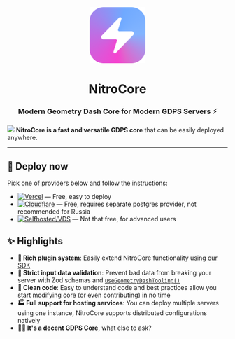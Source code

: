 <div align="center">
    <img src=".github/nitrocore_branding.png" width="128" />
</div>
<div align="center">
    <h1>NitroCore</h1>
    <h3>Modern Geometry Dash Core for Modern GDPS Servers ⚡</h3>
</div>

![](https://img.shields.io/badge/Supported%20Versions-%201.9—2.206-000000?style=for-the-badge&logo=v&logoColor=white)
**NitroCore is a fast and versatile GDPS core** that can be easily deployed anywhere.

---

## 🚀 Deploy now
Pick one of providers below and follow the instructions:

- [![Vercel](https://img.shields.io/badge/Vercel-000000?style=for-the-badge&logo=vercel&logoColor=white)](./docs/deploy/vercel.md) — Free, easy to deploy
- [![Cloudflare](https://img.shields.io/badge/Cloudflare-000000?style=for-the-badge&logo=cloudflare&logoColor=orange)](./docs/deploy/cloudflare.md) — Free, requires separate postgres provider, not recommended for Russia
- [![Selfhosted/VDS](https://img.shields.io/badge/Standalone/VDS-000000?style=for-the-badge&logo=gnubash&logoColor=white)](./docs/deploy/standalone.md) — Not that free, for advanced users

## ✨ Highlights
- **🔧 Rich plugin system**: Easily extend NitroCore functionality using [our SDK](#sdk)
- **🚨 Strict input data validation**: Prevent bad data from breaking your server with Zod schemas and [`useGeometryDashTooling()`](./server/utils/useGeometryDashTooling.ts)
- **📁 Clean code**: Easy to understand code and best practices allow you start modifying core (or even contributing) in no time
- **🏭 Full support for hosting services**: You can deploy multiple servers using one instance, NitroCore supports distributed configurations natively
- **🤷‍♂️ It's a decent GDPS Core**, what else to ask?